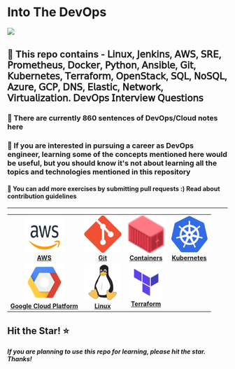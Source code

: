 # Into The DevOps

![](https://imgur.com/Up6k2Uf.png)

## 🔖 **This repo contains** - 𝖫𝗂𝗇𝗎𝗑, 𝖩𝖾𝗇𝗄𝗂𝗇𝗌, 𝖠𝖶𝖲, 𝖲𝖱𝖤, 𝖯𝗋𝗈𝗆𝖾𝗍𝗁𝖾𝗎𝗌, 𝖣𝗈𝖼𝗄𝖾𝗋, 𝖯𝗒𝗍𝗁𝗈𝗇, 𝖠𝗇𝗌𝗂𝖻𝗅𝖾, 𝖦𝗂𝗍, 𝖪𝗎𝖻𝖾𝗋𝗇𝖾𝗍𝖾𝗌, 𝖳𝖾𝗋𝗋𝖺𝖿𝗈𝗋𝗆, 𝖮𝗉𝖾𝗇𝖲𝗍𝖺𝖼𝗄, 𝖲𝖰𝖫, 𝖭𝗈𝖲𝖰𝖫, 𝖠𝗓𝗎𝗋𝖾, 𝖦𝖢𝖯, 𝖣𝖭𝖲, 𝖤𝗅𝖺𝗌𝗍𝗂𝖼, 𝖭𝖾𝗍𝗐𝗈𝗋𝗄, 𝖵𝗂𝗋𝗍𝗎𝖺𝗅𝗂𝗓𝖺𝗍𝗂𝗈𝗇. 𝖣𝖾𝗏𝖮𝗉𝗌 𝖨𝗇𝗍𝖾𝗋𝗏𝗂𝖾𝗐 𝖰𝗎𝖾𝗌𝗍𝗂𝗈𝗇𝗌

### 📜 There are currently **860** sentences of DevOps/Cloud notes here

### 📌 If you are interested in pursuing a career as DevOps engineer, learning some of the concepts mentioned here would be useful, but you should know it's not about learning all the topics and technologies mentioned in this repository

#### 📑 You can add more exercises by submitting pull requests :) Read about contribution guidelines

****

<center>
<table>
  <tr>
    <td align="center"><a href="topics/aws/README.md"><img src="images/aws.png" width="85px;" height="85px;" alt="aws" /><br /><b>AWS</b></a></td>
    <td align="center"><a href="topics/git/README.md"><img src="images/git.png" width="85px;" height="85px;" alt="Git"/><br /><b>Git</b></a></td>
    <td align="center"><a href="topics/containers/README.md"><img src="images/containers.png" width="85px;" height="85px;" alt="Containers"/><br /><b>Containers</b></a></td>
    <td align="center"><a href="topics/kubernetes/README.md"><img src="images/kubernetes.png" width="85px;" height="85px;" alt="kubernetes"/><br /><b>Kubernetes</b></a></td>
  </tr>

  <tr>
    <td align="center"><a href="topics/gcp/README.md"><img src="images/googlecloud.png" width="85px;" height="85px;" alt="Google Cloud Platform"/><br /><b>Google Cloud Platform</b></a></td>
    <td align="center"><a href="topics/linux/README.md"><img src="images/linux.png" width="85px;" height="85px;" alt="Linux"/><br /><b>Linux</b></a></td>
    <td align="center"><a href="topics/terraform/README.md"><img src="images/terraform.png" width="75px;" height="75px;" alt="Terraform"/><br /><b>Terraform</b></a></td>
  </tr>
</table>
</center>

## Hit the Star! ⭐
***If you are planning to use this repo for learning, please hit the star. Thanks!***
